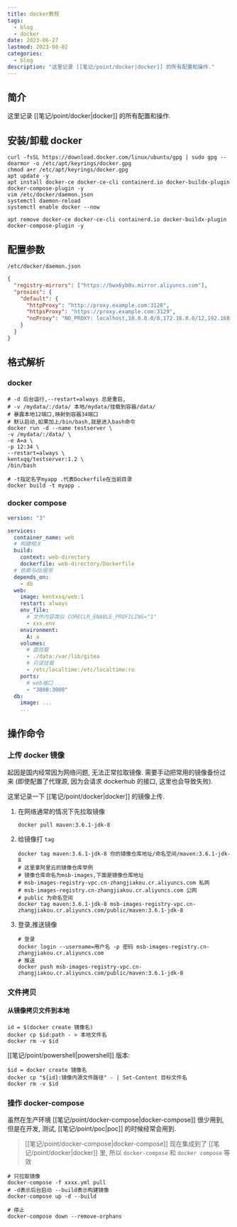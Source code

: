 ```yaml
---
title: docker教程
tags:
  - blog
  - docker
date: 2023-06-27
lastmod: 2023-08-02
categories:
  - blog
description: "这里记录 [[笔记/point/docker|docker]] 的所有配置和操作."
---
```


## 简介

这里记录 [[笔记/point/docker|docker]] 的所有配置和操作.

## 安装/卸载 docker

```shell
curl -fsSL https://download.docker.com/linux/ubuntu/gpg | sudo gpg --dearmor -o /etc/apt/keyrings/docker.gpg
chmod a+r /etc/apt/keyrings/docker.gpg
apt update -y
apt install docker-ce docker-ce-cli containerd.io docker-buildx-plugin docker-compose-plugin -y
vim /etc/docker/daemon.json
systemctl daemon-reload
systemctl enable docker --now

apt remove docker-ce docker-ce-cli containerd.io docker-buildx-plugin docker-compose-plugin -y
```

## 配置参数

 `/etc/docker/daemon.json`

```json
{
  "registry-mirrors": ["https://bwx6yb0u.mirror.aliyuncs.com"],
  "proxies": {
    "default": {
      "httpProxy": "http://proxy.example.com:3128",
      "httpsProxy": "https://proxy.example.com:3129",
      "noProxy": "NO_PROXY: localhost,10.0.0.0/8,172.16.0.0/12,192.168.0.0/16,*.test.example.com"
    }
  }
}
```

## 格式解析

### docker

```shell
# -d 后台运行,--restart=always 总是重启,
# -v /mydata/:/data/ 本地/mydata/挂载到容器/data/
# 暴露本地12端口,映射到容器34端口
# 默认启动,如果加上/bin/bash,就是进入bash命令
docker run -d --name testserver \
-v /mydata/:/data/ \
-e A=a \
-p 12:34 \
--restart=always \
kentxqq/testserver:1.2 \
/bin/bash

# -t指定名字myapp .代表Dockerfile在当前目录
docker build -t myapp .
```

### docker compose

```yml
version: "3"

services:
  container_name: web
  # 构建相关
  build:
    context: web-directory
    dockerfile: web-directory/Dockerfile
  # 依赖与db服务
  depends_on:
    - db
  web:
    image: kentxxq/web:1
    restart: always
    env_file:
      # 文件内容类似 CORECLR_ENABLE_PROFILING="1"
      - xxx.env
    environment:
      A: a
    volumes:
      # 盘挂载
      - ./data:/var/lib/gitea
      # 只读挂载
      - /etc/localtime:/etc/localtime:ro
    ports:
      # web端口
      - "3000:3000"
  db:
    image: ...
    ...
```

## 操作命令

### 上传 docker 镜像

起因是国内经常因为网络问题, 无法正常拉取镜像. 需要手动把常用的镜像备份过来 (即使配置了代理源, 因为会请求 dockerhub 的接口, 这里也会导致失败).

这里记录一下 [[笔记/point/docker|docker]] 的镜像上传.

1. 在网络通常的情况下先拉取镜像

   ```shell
   docker pull maven:3.6.1-jdk-8
   ```

2. 给镜像打 `tag`

   ```shell
   docker tag maven:3.6.1-jdk-8 你的镜像仓库地址/命名空间/maven:3.6.1-jdk-8
   # 这里拿阿里云的镜像仓库举例
   # 镜像仓库命名为msb-images,下面是镜像仓库地址
   # msb-images-registry-vpc.cn-zhangjiakou.cr.aliyuncs.com 私网
   # msb-images-registry.cn-zhangjiakou.cr.aliyuncs.com 公网
   # public 为命名空间
   docker tag maven:3.6.1-jdk-8 msb-images-registry-vpc.cn-zhangjiakou.cr.aliyuncs.com/public/maven:3.6.1-jdk-8
   ```

3. 登录,推送镜像

   ```shell
   # 登录
   docker login --username=用户名 -p 密码 msb-images-registry.cn-zhangjiakou.cr.aliyuncs.com
   # 推送
   docker push msb-images-registry-vpc.cn-zhangjiakou.cr.aliyuncs.com/public/maven:3.6.1-jdk-8
   ```

### 文件拷贝

#### 从镜像拷贝文件到本地

```shell
id = $(docker create 镜像名)
docker cp $id:path - > 本地文件名
docker rm -v $id
```

[[笔记/point/powershell|powershell]] 版本:

```shell
$id = docker create 镜像名
docker cp "${id}:镜像内源文件路径" - | Set-Content 目标文件名
docker rm -v $id
```

### 操作 docker-compose

虽然在生产环境 [[笔记/point/docker-compose|docker-compose]] 很少用到, 但是在开发, 测试, [[笔记/point/poc|poc]] 的时候经常会用到.

> [[笔记/point/docker-compose|docker-compose]] 现在集成到了 [[笔记/point/docker|docker]] 里, 所以 `docker-compose` 和 `docker compose` 等效

```shell
# 只拉取镜像
docker-compose -f xxxx.yml pull
# -d表示后台启动 --build表示构建镜像
docker-compose up -d --build

# 停止
docker-compose down --remove-orphans
```
